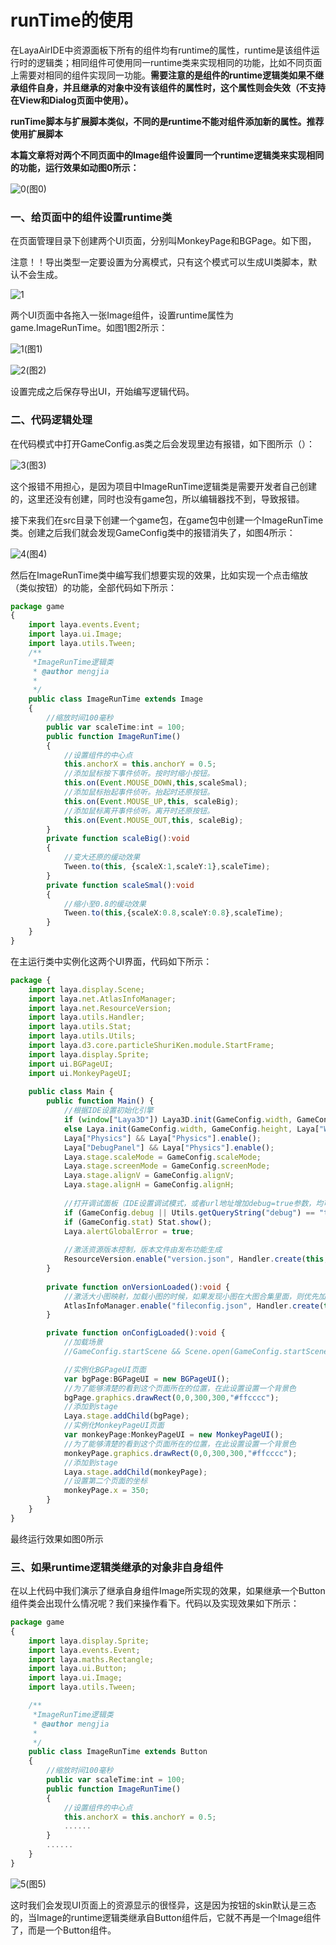 # runTime的使用

在LayaAirIDE中资源面板下所有的组件均有runtime的属性，runtime是该组件运行时的逻辑类；相同组件可使用同一runtime类来实现相同的功能，比如不同页面上需要对相同的组件实现同一功能。**需要注意的是组件的runtime逻辑类如果不继承组件自身，并且继承的对象中没有该组件的属性时，这个属性则会失效（不支持在View和Dialog页面中使用）。**

**runTime脚本与扩展脚本类似，不同的是runtime不能对组件添加新的属性。推荐使用扩展脚本**

**本篇文章将对两个不同页面中的Image组件设置同一个runtime逻辑类来实现相同的功能，运行效果如动图0所示：**

![0](img\0.gif)(图0)

### 一、给页面中的组件设置runtime类

在页面管理目录下创建两个UI页面，分别叫MonkeyPage和BGPage。如下图，

注意！！导出类型一定要设置为分离模式，只有这个模式可以生成UI类脚本，默认不会生成。

![1](img\ide1.png)



两个UI页面中各拖入一张Image组件，设置runtime属性为game.ImageRunTime。如图1图2所示：

![1](img\ide2.png)(图1)

![2](img\ide3.png)(图2)

设置完成之后保存导出UI，开始编写逻辑代码。



### 二、代码逻辑处理

在代码模式中打开GameConfig.as类之后会发现里边有报错，如下图所示（）：

![3](img\ide5.png)(图3)

这个报错不用担心，是因为项目中ImageRunTime逻辑类是需要开发者自己创建的，这里还没有创建，同时也没有game包，所以编辑器找不到，导致报错。

接下来我们在src目录下创建一个game包，在game包中创建一个ImageRunTime类。创建之后我们就会发现GameConfig类中的报错消失了，如图4所示：

![4](img\ide6.png)(图4)

然后在ImageRunTime类中编写我们想要实现的效果，比如实现一个点击缩放（类似按钮）的功能，全部代码如下所示：

```typescript
package game
{
	import laya.events.Event;
	import laya.ui.Image;
	import laya.utils.Tween;
	/**
	 *ImageRunTime逻辑类 
	 * @author mengjia
	 * 
	 */
	public class ImageRunTime extends Image
	{
		//缩放时间100毫秒
		public var scaleTime:int = 100;
		public function ImageRunTime()
		{
			//设置组件的中心点
			this.anchorX = this.anchorY = 0.5;
			//添加鼠标按下事件侦听。按时时缩小按钮。
			this.on(Event.MOUSE_DOWN,this,scaleSmal);
			//添加鼠标抬起事件侦听。抬起时还原按钮。
			this.on(Event.MOUSE_UP,this, scaleBig);
			//添加鼠标离开事件侦听。离开时还原按钮。
			this.on(Event.MOUSE_OUT,this, scaleBig);
		}
		private function scaleBig():void
		{
			//变大还原的缓动效果
			Tween.to(this, {scaleX:1,scaleY:1},scaleTime);
		}
		private function scaleSmal():void
		{
			//缩小至0.8的缓动效果
			Tween.to(this,{scaleX:0.8,scaleY:0.8},scaleTime);
		}
	}
}
```

在主运行类中实例化这两个UI界面，代码如下所示：

```typescript
package {
    import laya.display.Scene;
    import laya.net.AtlasInfoManager;
    import laya.net.ResourceVersion;
    import laya.utils.Handler;
    import laya.utils.Stat;
    import laya.utils.Utils;
    import laya.d3.core.particleShuriKen.module.StartFrame;
    import laya.display.Sprite;
    import ui.BGPageUI;
    import ui.MonkeyPageUI;
    
    public class Main {
        public function Main() {
            //根据IDE设置初始化引擎      
            if (window["Laya3D"]) Laya3D.init(GameConfig.width, GameConfig.height);
            else Laya.init(GameConfig.width, GameConfig.height, Laya["WebGL"]);
            Laya["Physics"] && Laya["Physics"].enable();
            Laya["DebugPanel"] && Laya["Physics"].enable();
            Laya.stage.scaleMode = GameConfig.scaleMode;
            Laya.stage.screenMode = GameConfig.screenMode;
            Laya.stage.alignV = GameConfig.alignV;
            Laya.stage.alignH = GameConfig.alignH;
            
            //打开调试面板（IDE设置调试模式，或者url地址增加debug=true参数，均可打开调试面板）
            if (GameConfig.debug || Utils.getQueryString("debug") == "true") Laya.enableDebugPanel();
            if (GameConfig.stat) Stat.show();
            Laya.alertGlobalError = true;
            
            //激活资源版本控制，版本文件由发布功能生成
            ResourceVersion.enable("version.json", Handler.create(this, this.onVersionLoaded), ResourceVersion.FILENAME_VERSION);
        }
        
        private function onVersionLoaded():void {
            //激活大小图映射，加载小图的时候，如果发现小图在大图合集里面，则优先加载大图合集，而不是小图
            AtlasInfoManager.enable("fileconfig.json", Handler.create(this, this.onConfigLoaded));
        }

        private function onConfigLoaded():void {
            //加载场景
            //GameConfig.startScene && Scene.open(GameConfig.startScene);

            //实例化BGPageUI页面
            var bgPage:BGPageUI = new BGPageUI();
            //为了能够清楚的看到这个页面所在的位置，在此设置设置一个背景色
            bgPage.graphics.drawRect(0,0,300,300,"#ffcccc");
            //添加到stage
            Laya.stage.addChild(bgPage);
            //实例化MonkeyPageUI页面
            var monkeyPage:MonkeyPageUI = new MonkeyPageUI();
            //为了能够清楚的看到这个页面所在的位置，在此设置设置一个背景色
            monkeyPage.graphics.drawRect(0,0,300,300,"#ffcccc");
            //添加到stage
            Laya.stage.addChild(monkeyPage);
            //设置第二个页面的坐标
            monkeyPage.x = 350;
        }
    }
}
```

最终运行效果如图0所示



### 三、如果runtime逻辑类继承的对象非自身组件

在以上代码中我们演示了继承自身组件Image所实现的效果，如果继承一个Button组件类会出现什么情况呢？我们来操作看下。代码以及实现效果如下所示：

```typescript
package game
{
	import laya.display.Sprite;
	import laya.events.Event;
	import laya.maths.Rectangle;
	import laya.ui.Button;
	import laya.ui.Image;
	import laya.utils.Tween;

	/**
	 *ImageRunTime逻辑类 
	 * @author mengjia
	 * 
	 */
	public class ImageRunTime extends Button
	{
		//缩放时间100毫秒
		public var scaleTime:int = 100;
		public function ImageRunTime()
		{
			//设置组件的中心点
			this.anchorX = this.anchorY = 0.5;
			......
		}
		......
	}
}
```

![5](img\5.gif)(图5)

这时我们会发现UI页面上的资源显示的很怪异，这是因为按钮的skin默认是三态的，当Image的runtime逻辑类继承自Button组件后，它就不再是一个Image组件了，而是一个Button组件。



